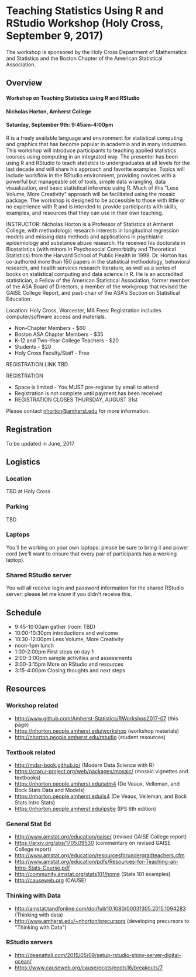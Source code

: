 # Teaching Statistics Using R and RStudio Workshop (Holy Cross, September 9, 2017)

The workshop is sponsored by the Holy Cross Department of Mathematics and Statistics and the Boston Chapter of the American Statistical Association.

## Overview

#### Workshop on Teaching Statistics using R and RStudio 
#### Nicholas Horton, Amherst College
#### Saturday, September 9th: 9:45am-4:00pm

R is a freely available language and environment for statistical computing and graphics that has become popular in academia and in many industries. This workshop will introduce participants to teaching applied statistics courses using computing in an integrated way. The presenter has been using R and RStudio to teach statistics to undergraduates at all levels for the last decade and will share his approach and favorite examples. Topics will include workflow in the RStudio environment, providing novices with a powerful but manageable set of tools, simple data wrangling, data visualization, and basic statistical inference using R. Much of this "Less Volume, More Creativity" approach will be facilitated using the mosaic package. The workshop is designed to be accessible to those with little or no experience with R and is intended to provide participants with skills, examples, and resources that they can use in their own teaching.

INSTRUCTOR: Nicholas Horton is a Professor of Statistics at Amherst College, with methodologic research interests in longitudinal regression models and missing data methods and applications in psychiatric epidemiology and substance abuse research. He received his doctorate in Biostatistics (with minors in Psychosocial Comorbidity and Theoretical Statistics) from the Harvard School of Public Health in 1999. Dr. Horton has co-authored more than 150 papers in the statistical methodology, behavioral research, and health services research literature, as well as a series of books on statistical computing and data science in R. He is an accredited statistician, a Fellow of the American Statistical Association, former member of the ASA Board of Directors, a member of the workgroup that revised the GAISE College Report, and past-chair of the ASA's Section on Statistical Education.

Location: Holy Cross, Worcester, MA 
Fees: Registration includes computer/software access and materials. 
- Non-Chapter Members - $60 
- Boston ASA Chapter Members - $35 
- K-12 and Two-Year College Teachers - $20 
- Students - $20 
- Holy Cross Faculty/Staff - Free 

REGISTRATION LINK TBD

REGISTRATION 
- Space is limited - You MUST pre-register by email to attend 
- Registration is not complete until payment has been received 
- REGISTRATION CLOSES THURSDAY, AUGUST 31st

Please contact nhorton@amherst.edu for more information.



## Registration

To be updated in June, 2017

## Logistics

### Location

TBD at Holy Cross

### Parking

TBD

### Laptops

You'll be working on your own laptops: please be sure to bring it and power cord (we'll want to ensure that every pair of participants has a working laptop).

### Shared RStudio server

You will all receive login and password information for the shared RStudio server: please let me know if you didn't receive this.


## Schedule

- 9:45-10:00am gather (room TBD)
- 10:00-10:30pm introductions and welcome
- 10:30-12:00pm Less Volume, More Creativity
- noon-1pm lunch
- 1:00-2:00pm First steps on day 1
- 2:00-3:00pm sample activities and assessments
- 3:00-3:15pm More on RStudio and resources
- 3:15-4:00pm Closing thoughts and next steps

## Resources

### Workshop related

- http://www.github.com/Amherst-Statistics/RWorkshop2017-07 (this page)
- https://nhorton.people.amherst.edu/workshop (workshop materials)
- http://nhorton.people.amherst.edu/rstudio (student resources)

### Textbook related

- http://mdsr-book.github.io/ (Modern Data Science with R)
- https://cran.r-project.org/web/packages/mosaic/ (mosaic vignettes and textbooks)
- https://nhorton.people.amherst.edu/sdm4 (De Veaux, Velleman, and Bock Stats Data and Models)
- https://nhorton.people.amherst.edu/is4 (De Veaux, Velleman, and Bock Stats Intro Stats)
- https://nhorton.people.amherst.edu/ips6e (IPS 6th edition)

### General Stat Ed

- http://www.amstat.org/education/gaise/ (revised GAISE College report)
- https://arxiv.org/abs/1705.09530 (commentary on revised GAISE College report)
- http://www.amstat.org/education/resourcesforundergradteachers.cfm
- http://www.amstat.org/education/pdfs/Resources-for-Teaching-an-Intro-Stats-Course.pdf
- http://community.amstat.org/stats101/home (Stats 101 examples)
- http://causeweb.org (CAUSE)

### Thinking with Data

- http://amstat.tandfonline.com/doi/full/10.1080/00031305.2015.1094283 (Thinking with data)
- http://www.amherst.edu/~nhorton/precursors (developing precursors to "Thinking with Data")

### RStudio servers

- http://deanattali.com/2015/05/09/setup-rstudio-shiny-server-digital-ocean/
- https://www.causeweb.org/cause/ecots/ecots16/breakouts/7
